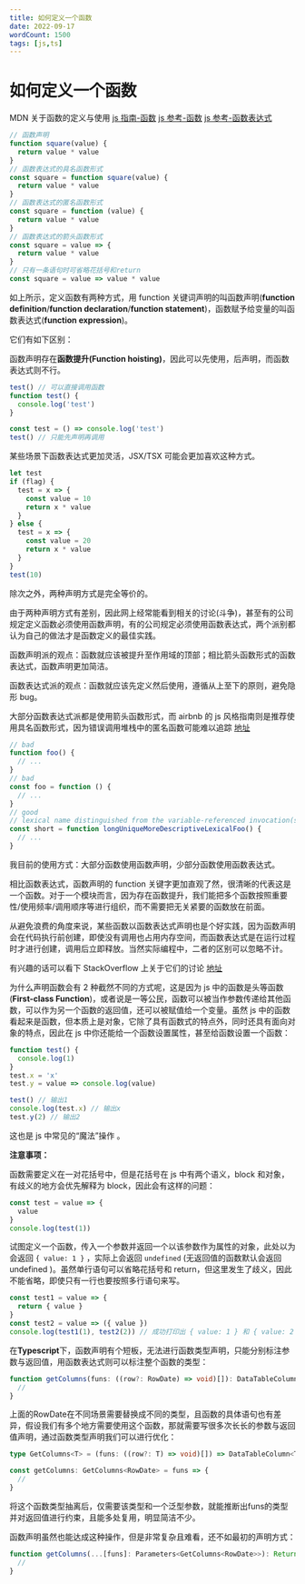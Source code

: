 ```yaml
---
title: 如何定义一个函数
date: 2022-09-17
wordCount: 1500
tags: [js,ts]
---
```


# 如何定义一个函数

MDN 关于函数的定义与使用 [js 指南-函数](https://developer.mozilla.org/zh-CN/docs/Web/JavaScript/Guide/Functions) [js 参考-函数](https://developer.mozilla.org/zh-CN/docs/Web/JavaScript/Reference/Functions) [js 参考-函数表达式](https://developer.mozilla.org/zh-CN/docs/Web/JavaScript/Reference/Operators/function)

```javascript
// 函数声明
function square(value) {
  return value * value
}
// 函数表达式的具名函数形式
const square = function square(value) {
  return value * value
}
// 函数表达式的匿名函数形式
const square = function (value) {
  return value * value
}
// 函数表达式的箭头函数形式
const square = value => {
  return value * value
}
// 只有一条语句时可省略花括号和return
const square = value => value * value
```

如上所示，定义函数有两种方式，用 function 关键词声明的叫函数声明(**function definition**/**function declaration**/**function statement**)，函数赋予给变量的叫函数表达式(**function expression**)。

它们有如下区别：

函数声明存在**函数提升(Function hoisting)**，因此可以先使用，后声明，而函数表达式则不行。

```javascript
test() // 可以直接调用函数
function test() {
  console.log('test')
}

const test = () => console.log('test')
test() // 只能先声明再调用
```

某些场景下函数表达式更加灵活，JSX/TSX 可能会更加喜欢这种方式。

```javascript
let test
if (flag) {
  test = x => {
    const value = 10
    return x * value
  }
} else {
  test = x => {
    const value = 20
    return x * value
  }
}
test(10)
```

除次之外，两种声明方式是完全等价的。

由于两种声明方式有差别，因此网上经常能看到相关的讨论(斗争)，甚至有的公司规定定义函数必须使用函数声明，有的公司规定必须使用函数表达式，两个派别都认为自己的做法才是函数定义的最佳实践。

函数声明派的观点：函数就应该被提升至作用域的顶部；相比箭头函数形式的函数表达式，函数声明更加简洁。

函数表达式派的观点：函数就应该先定义然后使用，遵循从上至下的原则，避免隐形 bug。

大部分函数表达式派都是使用箭头函数形式，而 airbnb 的 js 风格指南则是推荐使用具名函数形式，因为错误调用堆栈中的匿名函数可能难以追踪 [地址](https://github.com/airbnb/javascript#functions)

```javascript
// bad
function foo() {
  // ...
}
// bad
const foo = function () {
  // ...
}
// good
// lexical name distinguished from the variable-referenced invocation(s)
const short = function longUniqueMoreDescriptiveLexicalFoo() {
  // ...
}
```

我目前的使用方式：大部分函数使用函数声明，少部分函数使用函数表达式。

相比函数表达式，函数声明的 function 关键字更加直观了然，很清晰的代表这是一个函数。对于一个模块而言，因为存在函数提升，我们能把多个函数按照重要性/使用频率/调用顺序等进行组织，而不需要把无关紧要的函数放在前面。

从避免浪费的角度来说，某些函数以函数表达式声明也是个好实践，因为函数声明会在代码执行前创建，即使没有调用也占用内存空间，而函数表达式是在运行过程时才进行创建，调用后立即释放。当然实际编程中，二者的区别可以忽略不计。

有兴趣的话可以看下 StackOverflow 上关于它们的讨论 [地址](https://stackoverflow.com/questions/336859/var-functionname-function-vs-function-functionname)

为什么声明函数会有 2 种截然不同的方式呢，这是因为 js 中的函数是头等函数(**First-class Function**)，或者说是一等公民，函数可以被当作参数传递给其他函数，可以作为另一个函数的返回值，还可以被赋值给一个变量。虽然 js 中的函数看起来是函数，但本质上是对象，它除了具有函数式的特点外，同时还具有面向对象的特点，因此在 js 中你还能给一个函数设置属性，甚至给函数设置一个函数：

```javascript
function test() {
  console.log(1)
}
test.x = 'x'
test.y = value => console.log(value)

test() // 输出1
console.log(test.x) // 输出x
test.y(2) // 输出2
```

这也是 js 中常见的“魔法”操作 。

**注意事项：**

函数需要定义在一对花括号中，但是花括号在 js 中有两个语义，block 和对象，有歧义的地方会优先解释为 block，因此会有这样的问题：

```javascript
const test = value => {
  value
}
console.log(test(1))
```

试图定义一个函数，传入一个参数并返回一个以该参数作为属性的对象，此处以为会返回 `{ value: 1 }` ，实际上会返回 `undefined` (无返回值的函数默认会返回 undefined )。虽然单行语句可以省略花括号和 return，但这里发生了歧义，因此不能省略，即使只有一行也要按照多行语句来写。

```javascript
const test1 = value => {
  return { value }
}
const test2 = value => ({ value })
console.log(test1(1), test2(2)) // 成功打印出 { value: 1 } 和 { value: 2 }
```



在**Typescript**下，函数声明有个短板，无法进行函数类型声明，只能分别标注参数与返回值，用函数表达式则可以标注整个函数的类型：

```typescript
function getColumns(funs: ((row?: RowDate) => void)[]): DataTableColumn<RowDate>[] {
  //
}
```

上面的RowDate在不同场景需要替换成不同的类型，且函数的具体语句也有差异，假设我们有多个地方需要使用这个函数，那就需要写很多次长长的参数与返回值声明，通过函数类型声明我们可以进行优化：

```typescript
type GetColumns<T> = (funs: ((row?: T) => void)[]) => DataTableColumn<T>[]

const getColumns: GetColumns<RowDate> = funs => {
  //
}
```

将这个函数类型抽离后，仅需要该类型和一个泛型参数，就能推断出funs的类型并对返回值进行约束，且能多处复用，明显简洁不少。

函数声明虽然也能达成这种操作，但是非常复杂且难看，还不如最初的声明方式：

```typescript
function getColumns(...[funs]: Parameters<GetColumns<RowDate>>): ReturnType<GetColumns<RowDate>> {
  //
}
```

